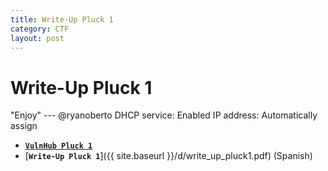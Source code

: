 ```yaml
---
title: Write-Up Pluck 1
category: CTF
layout: post
---
```


# Write-Up Pluck 1
"Enjoy" --- @ryanoberto
DHCP service: Enabled
IP address: Automatically assign

* [**`VulnHub Pluck 1`**](https://www.vulnhub.com/entry/pluck-1,178/)
* [**`Write-Up Pluck 1`**]({{ site.baseurl }}/d/write_up_pluck1.pdf) (Spanish)